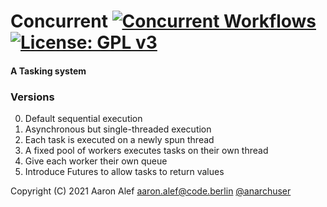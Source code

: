 # Concurrent [![Concurrent Workflows](https://github.com/anarchuser/Concurrent/actions/workflows/test.yml/badge.svg)](https://github.com/anarchuser/Concurrent/actions) [![License: GPL v3](https://img.shields.io/badge/License-GPLv3-blue.svg)](https://github.com/anarchuser/Concurrent/blob/master/LICENSE)
#### A Tasking system

### Versions
0. Default sequential execution
1. Asynchronous but single-threaded execution
2. Each task is executed on a newly spun thread
3. A fixed pool of workers executes tasks on their own thread
4. Give each worker their own queue
5. Introduce Futures to allow tasks to return values

Copyright (C) 2021 Aaron Alef <aaron.alef@code.berlin> [@anarchuser](https://github.com/anarchuser)